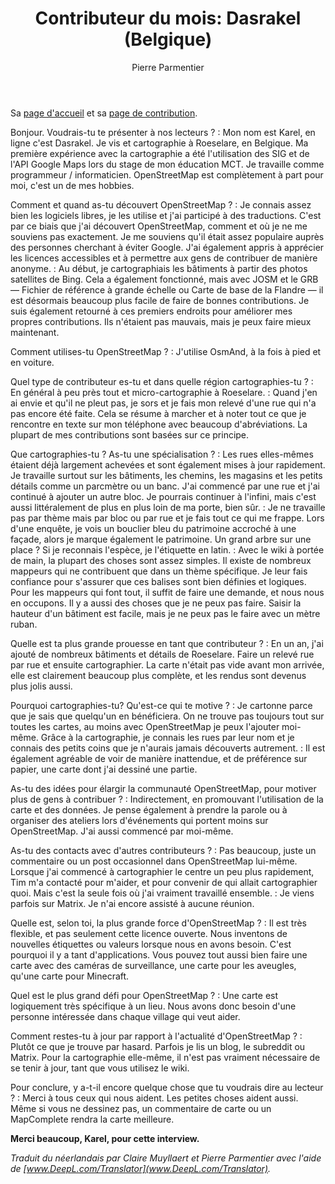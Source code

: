 ﻿---
title: "Contributeur du mois: Dasrakel (Belgique)"
categories: ["motm"]
author: Pierre Parmentier
---

Sa [page d'accueil](https://www.openstreetmap.org/user/Dasrakel) et sa [page de contribution](https://hdyc.neis-one.org/?Dasrakel).

Bonjour. Voudrais-tu te présenter à nos lecteurs ?
: Mon nom est Karel, en ligne c'est Dasrakel. Je vis et cartographie à Roeselare, en Belgique. Ma première expérience avec la cartographie a été l'utilisation des SIG et de l'API Google Maps lors du stage de mon éducation MCT. Je travaille comme programmeur / informaticien. OpenStreetMap est complètement à part pour moi, c'est un de mes hobbies.

Comment et quand as-tu découvert OpenStreetMap ?
: Je connais assez bien les logiciels libres, je les utilise et j'ai participé à des traductions. C'est par ce biais que j'ai découvert OpenStreetMap, comment et où je ne me souviens pas exactement. Je me souviens qu'il était assez populaire auprès des personnes cherchant à éviter Google. J'ai également appris à apprécier les licences accessibles et à permettre aux gens de contribuer de manière anonyme.
: Au début, je cartographiais les bâtiments à partir des photos satellites de Bing. Cela a également fonctionné, mais avec JOSM et le GRB &mdash; Fichier de référence à grande échelle ou Carte de base de la Flandre &mdash; il est désormais beaucoup plus facile de faire de bonnes contributions. Je suis également retourné à ces premiers endroits pour améliorer mes propres contributions. Ils n'étaient pas mauvais, mais je peux faire mieux maintenant.

Comment utilises-tu OpenStreetMap ?
: J'utilise OsmAnd, à la fois à pied et en voiture.

Quel type de contributeur es-tu et dans quelle région cartographies-tu ?
: En général à peu près tout et micro-cartographie à Roeselare.
: Quand j'en ai envie et qu'il ne pleut pas, je sors et je fais mon relevé d'une rue qui n'a pas encore été faite. Cela se résume à marcher et à noter tout ce que je rencontre en texte sur mon téléphone avec beaucoup d'abréviations. La plupart de mes contributions sont basées sur ce principe.

Que cartographies-tu ? As-tu une spécialisation ?
: Les rues elles-mêmes étaient déjà largement achevées et sont également mises à jour rapidement. Je travaille surtout sur les bâtiments, les chemins, les magasins et les petits détails comme un parcmètre ou un banc. J'ai commencé par une rue et j'ai continué à ajouter un autre bloc. Je pourrais continuer à l'infini, mais c'est aussi littéralement de plus en plus loin de ma porte, bien sûr.
: Je ne travaille pas par thème mais par bloc ou par rue et je fais tout ce qui me frappe. Lors d'une enquête, je vois un bouclier bleu du patrimoine accroché à une façade, alors je marque également le patrimoine. Un grand arbre sur une place ? Si je reconnais l'espèce, je l'étiquette en latin.
: Avec le wiki à portée de main, la plupart des choses sont assez simples. Il existe de nombreux mappeurs qui ne contribuent que dans un thème spécifique. Je leur fais confiance pour s'assurer que ces balises sont bien définies et logiques. Pour les mappeurs qui font tout, il suffit de faire une demande, et nous nous en occupons.  Il y a aussi des choses que je ne peux pas faire. Saisir la hauteur d'un bâtiment est facile, mais je ne peux pas le faire avec un mètre ruban.

Quelle est ta plus grande prouesse en tant que contributeur ?
: En un an, j'ai ajouté de nombreux bâtiments et détails de Roeselare. Faire un relevé rue par rue et ensuite cartographier. La carte n'était pas vide avant mon arrivée, elle est clairement beaucoup plus complète, et les rendus sont devenus plus jolis aussi.

Pourquoi cartographies-tu? Qu'est-ce qui te motive ?
: Je cartonne parce que je sais que quelqu'un en bénéficiera. On ne trouve pas toujours tout sur toutes les cartes, au moins avec OpenStreetMap je peux l'ajouter moi-même. Grâce à la cartographie, je connais les rues par leur nom et je connais des petits coins que je n'aurais jamais découverts autrement.
: Il est également agréable de voir de manière inattendue, et de préférence sur papier, une carte dont j'ai dessiné une partie.

As-tu des idées pour élargir la communauté OpenStreetMap, pour motiver plus de gens à contribuer ?
: Indirectement, en promouvant l'utilisation de la carte et des données. Je pense également à prendre la parole ou à organiser des ateliers lors d'événements qui portent moins sur OpenStreetMap. J'ai aussi commencé par moi-même.

As-tu des contacts avec d'autres contributeurs ?
: Pas beaucoup, juste un commentaire ou un post occasionnel dans OpenStreetMap lui-même. Lorsque j'ai commencé à cartographier le centre un peu plus rapidement, Tim m'a contacté pour m'aider, et pour convenir de qui allait cartographier quoi. Mais c'est la seule fois où j'ai vraiment travaillé ensemble.
: Je viens parfois sur Matrix. Je n'ai encore assisté à aucune réunion.

Quelle est, selon toi, la plus grande force d'OpenStreetMap ?
: Il est très flexible, et pas seulement cette licence ouverte. Nous inventons de nouvelles étiquettes ou valeurs lorsque nous en avons besoin. C'est pourquoi il y a tant d'applications. Vous pouvez tout aussi bien faire une carte avec des caméras de surveillance, une carte pour les aveugles, qu'une carte pour Minecraft.

Quel est le plus grand défi pour OpenStreetMap ?
: Une carte est logiquement très spécifique à un lieu. Nous avons donc besoin d'une personne intéressée dans chaque village qui veut aider.

Comment restes-tu à jour par rapport à l'actualité d'OpenStreetMap ?
: Plutôt ce que je trouve par hasard. Parfois je lis un blog, le subreddit ou Matrix. Pour la cartographie elle-même, il n'est pas vraiment nécessaire de se tenir à jour, tant que vous utilisez le wiki.

Pour conclure, y a-t-il encore quelque chose que tu voudrais dire au lecteur ?
: Merci à tous ceux qui nous aident. Les petites choses aident aussi. Même si vous ne dessinez pas, un commentaire de carte ou un MapComplete rendra la carte meilleure.

**Merci beaucoup, Karel, pour cette interview.**

*Traduit du néerlandais par Claire Muyllaert et Pierre Parmentier avec l'aide de [www.DeepL.com/Translator](www.DeepL.com/Translator).*
